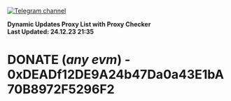 [![Telegram channel](https://img.shields.io/endpoint?url=https://runkit.io/damiankrawczyk/telegram-badge/branches/master?url=https://t.me/n4z4v0d)](https://t.me/n4z4v0d) 

**Dynamic Updates Proxy List with Proxy Checker**  
**Last Updated: 24.12.23 21:35**

# DONATE (_any evm_) - 0xDEADf12DE9A24b47Da0a43E1bA70B8972F5296F2
